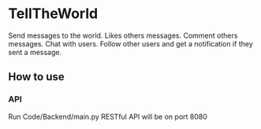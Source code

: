 # TellTheWorld

Send messages to the world. Likes others messages. Comment others messages.
Chat with users. Follow other users and get a notification if they sent a message.

## How to use

### API
Run Code/Backend/main.py
RESTful API will be on port 8080